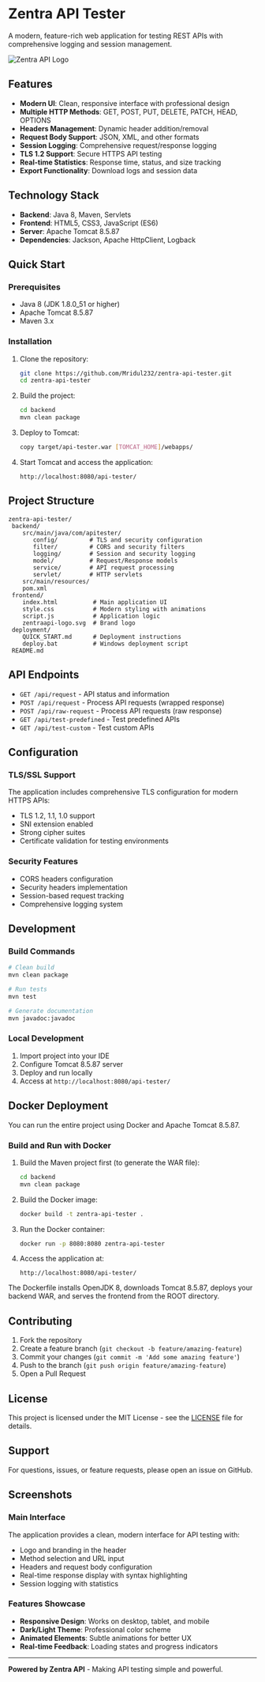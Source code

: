 # Zentra API Tester

A modern, feature-rich web application for testing REST APIs with comprehensive logging and session management.

![Zentra API Logo](zentraapi-logo.svg)

## Features

- **Modern UI**: Clean, responsive interface with professional design
- **Multiple HTTP Methods**: GET, POST, PUT, DELETE, PATCH, HEAD, OPTIONS
- **Headers Management**: Dynamic header addition/removal
- **Request Body Support**: JSON, XML, and other formats
- **Session Logging**: Comprehensive request/response logging
- **TLS 1.2 Support**: Secure HTTPS API testing
- **Real-time Statistics**: Response time, status, and size tracking
- **Export Functionality**: Download logs and session data

## Technology Stack

- **Backend**: Java 8, Maven, Servlets
- **Frontend**: HTML5, CSS3, JavaScript (ES6)
- **Server**: Apache Tomcat 8.5.87
- **Dependencies**: Jackson, Apache HttpClient, Logback

## Quick Start

### Prerequisites

- Java 8 (JDK 1.8.0_51 or higher)
- Apache Tomcat 8.5.87
- Maven 3.x

### Installation

1. Clone the repository:
   ```bash
   git clone https://github.com/Mridul232/zentra-api-tester.git
   cd zentra-api-tester
   ```

2. Build the project:
   ```bash
   cd backend
   mvn clean package
   ```

3. Deploy to Tomcat:
   ```bash
   copy target/api-tester.war [TOMCAT_HOME]/webapps/
   ```

4. Start Tomcat and access the application:
   ```
   http://localhost:8080/api-tester/
   ```

## Project Structure

```
zentra-api-tester/
 backend/
    src/main/java/com/apitester/
       config/         # TLS and security configuration
       filter/         # CORS and security filters
       logging/        # Session and security logging
       model/          # Request/Response models
       service/        # API request processing
       servlet/        # HTTP servlets
    src/main/resources/
    pom.xml
 frontend/
    index.html          # Main application UI
    style.css           # Modern styling with animations
    script.js           # Application logic
    zentraapi-logo.svg  # Brand logo
 deployment/
    QUICK_START.md      # Deployment instructions
    deploy.bat          # Windows deployment script
 README.md
```

## API Endpoints

- `GET /api/request` - API status and information
- `POST /api/request` - Process API requests (wrapped response)
- `POST /api/raw-request` - Process API requests (raw response)
- `GET /api/test-predefined` - Test predefined APIs
- `GET /api/test-custom` - Test custom APIs

## Configuration

### TLS/SSL Support
The application includes comprehensive TLS configuration for modern HTTPS APIs:
- TLS 1.2, 1.1, 1.0 support
- SNI extension enabled
- Strong cipher suites
- Certificate validation for testing environments

### Security Features
- CORS headers configuration
- Security headers implementation
- Session-based request tracking
- Comprehensive logging system

## Development

### Build Commands
```bash
# Clean build
mvn clean package

# Run tests
mvn test

# Generate documentation
mvn javadoc:javadoc
```

### Local Development
1. Import project into your IDE
2. Configure Tomcat 8.5.87 server
3. Deploy and run locally
4. Access at `http://localhost:8080/api-tester/`

## Docker Deployment

You can run the entire project using Docker and Apache Tomcat 8.5.87.

### Build and Run with Docker

1. Build the Maven project first (to generate the WAR file):
   ```bash
   cd backend
   mvn clean package
   ```

2. Build the Docker image:
   ```bash
   docker build -t zentra-api-tester .
   ```

3. Run the Docker container:
   ```bash
   docker run -p 8080:8080 zentra-api-tester
   ```

4. Access the application at:
   ```
   http://localhost:8080/api-tester/
   ```

The Dockerfile installs OpenJDK 8, downloads Tomcat 8.5.87, deploys your backend WAR, and serves the frontend from the ROOT directory.

## Contributing

1. Fork the repository
2. Create a feature branch (`git checkout -b feature/amazing-feature`)
3. Commit your changes (`git commit -m 'Add some amazing feature'`)
4. Push to the branch (`git push origin feature/amazing-feature`)
5. Open a Pull Request

## License

This project is licensed under the MIT License - see the [LICENSE](LICENSE) file for details.

## Support

For questions, issues, or feature requests, please open an issue on GitHub.

## Screenshots

### Main Interface
The application provides a clean, modern interface for API testing with:
- Logo and branding in the header
- Method selection and URL input
- Headers and request body configuration
- Real-time response display with syntax highlighting
- Session logging with statistics

### Features Showcase
- **Responsive Design**: Works on desktop, tablet, and mobile
- **Dark/Light Theme**: Professional color scheme
- **Animated Elements**: Subtle animations for better UX
- **Real-time Feedback**: Loading states and progress indicators

---

**Powered by Zentra API** - Making API testing simple and powerful.
